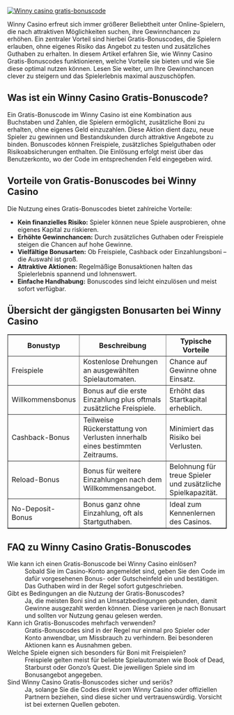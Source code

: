 [![Winny casino gratis-bonuscode](https://123-caf.pages.dev/gitsignup.png)](https://vrmoo.ru/Bt82HjjY)

<div>     <p>Winny Casino erfreut sich immer größerer Beliebtheit unter Online-Spielern, die nach attraktiven Möglichkeiten suchen, ihre Gewinnchancen zu erhöhen. Ein zentraler Vorteil sind hierbei Gratis-Bonuscodes, die Spielern erlauben, ohne eigenes Risiko das Angebot zu testen und zusätzliches Guthaben zu erhalten. In diesem Artikel erfahren Sie, wie Winny Casino Gratis-Bonuscodes funktionieren, welche Vorteile sie bieten und wie Sie diese optimal nutzen können. Lesen Sie weiter, um Ihre Gewinnchancen clever zu steigern und das Spielerlebnis maximal auszuschöpfen.</p>        <h2>Was ist ein Winny Casino Gratis-Bonuscode?</h2>     <p>Ein Gratis-Bonuscode im Winny Casino ist eine Kombination aus Buchstaben und Zahlen, die Spielern ermöglicht, zusätzliche Boni zu erhalten, ohne eigenes Geld einzuzahlen. Diese Aktion dient dazu, neue Spieler zu gewinnen und Bestandskunden durch attraktive Angebote zu binden. Bonuscodes können Freispiele, zusätzliches Spielguthaben oder Risikoabsicherungen enthalten. Die Einlösung erfolgt meist über das Benutzerkonto, wo der Code im entsprechenden Feld eingegeben wird.</p>        <h2>Vorteile von Gratis-Bonuscodes bei Winny Casino</h2>     <p>Die Nutzung eines Gratis-Bonuscodes bietet zahlreiche Vorteile:</p>     <ul>       <li><strong>Kein finanzielles Risiko:</strong> Spieler können neue Spiele ausprobieren, ohne eigenes Kapital zu riskieren.</li>       <li><strong>Erhöhte Gewinnchancen:</strong> Durch zusätzliches Guthaben oder Freispiele steigen die Chancen auf hohe Gewinne.</li>       <li><strong>Vielfältige Bonusarten:</strong> Ob Freispiele, Cashback oder Einzahlungsboni – die Auswahl ist groß.</li>       <li><strong>Attraktive Aktionen:</strong> Regelmäßige Bonusaktionen halten das Spielerlebnis spannend und lohnenswert.</li>       <li><strong>Einfache Handhabung:</strong> Bonuscodes sind leicht einzulösen und meist sofort verfügbar.</li>     </ul>        <h2>Übersicht der gängigsten Bonusarten bei Winny Casino</h2>     <table border="1" cellpadding="5" cellspacing="0" style="border-collapse: collapse; width: 100%;">       <thead>         <tr>           <th>Bonustyp</th>           <th>Beschreibung</th>           <th>Typische Vorteile</th>         </tr>       </thead>       <tbody>         <tr>           <td>Freispiele</td>           <td>Kostenlose Drehungen an ausgewählten Spielautomaten.</td>           <td>Chance auf Gewinne ohne Einsatz.</td>         </tr>         <tr>           <td>Willkommensbonus</td>           <td>Bonus auf die erste Einzahlung plus oftmals zusätzliche Freispiele.</td>           <td>Erhöht das Startkapital erheblich.</td>         </tr>         <tr>           <td>Cashback-Bonus</td>           <td>Teilweise Rückerstattung von Verlusten innerhalb eines bestimmten Zeitraums.</td>           <td>Minimiert das Risiko bei Verlusten.</td>         </tr>         <tr>           <td>Reload-Bonus</td>           <td>Bonus für weitere Einzahlungen nach dem Willkommensangebot.</td>           <td>Belohnung für treue Spieler und zusätzliche Spielkapazität.</td>         </tr>         <tr>           <td>No-Deposit-Bonus</td>           <td>Bonus ganz ohne Einzahlung, oft als Startguthaben.</td>           <td>Ideal zum Kennenlernen des Casinos.</td>         </tr>       </tbody>     </table>        <h2>FAQ zu Winny Casino Gratis-Bonuscodes</h2>     <dl>       <dt>Wie kann ich einen Gratis-Bonuscode bei Winny Casino einlösen?</dt>       <dd>Sobald Sie im Casino-Konto angemeldet sind, geben Sie den Code im dafür vorgesehenen Bonus- oder Gutscheinfeld ein und bestätigen. Das Guthaben wird in der Regel sofort gutgeschrieben.</dd>          <dt>Gibt es Bedingungen an die Nutzung der Gratis-Bonuscodes?</dt>       <dd>Ja, die meisten Boni sind an Umsatzbedingungen gebunden, damit Gewinne ausgezahlt werden können. Diese variieren je nach Bonusart und sollten vor Nutzung genau gelesen werden.</dd>          <dt>Kann ich Gratis-Bonuscodes mehrfach verwenden?</dt>       <dd>Gratis-Bonuscodes sind in der Regel nur einmal pro Spieler oder Konto anwendbar, um Missbrauch zu verhindern. Bei besonderen Aktionen kann es Ausnahmen geben.</dd>          <dt>Welche Spiele eignen sich besonders für Boni mit Freispielen?</dt>       <dd>Freispiele gelten meist für beliebte Spielautomaten wie Book of Dead, Starburst oder Gonzo’s Quest. Die jeweiligen Spiele sind im Bonusangebot angegeben.</dd>          <dt>Sind Winny Casino Gratis-Bonuscodes sicher und seriös?</dt>       <dd>Ja, solange Sie die Codes direkt vom Winny Casino oder offiziellen Partnern beziehen, sind diese sicher und vertrauenswürdig. Vorsicht ist bei externen Quellen geboten.</dd>     </dl>   </div>